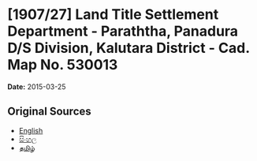 # [1907/27] Land Title Settlement Department - Paraththa, Panadura D/S Division, Kalutara District - Cad. Map No. 530013

**Date:** 2015-03-25

## Original Sources

- [English](https://documents.gov.lk/view/extra-gazettes/2015/3/1907-27_E.pdf)
- [සිංහල](https://documents.gov.lk/view/extra-gazettes/2015/3/1907-27_S.pdf)
- [தமிழ்](https://documents.gov.lk/view/extra-gazettes/2015/3/1907-27_T.pdf)
